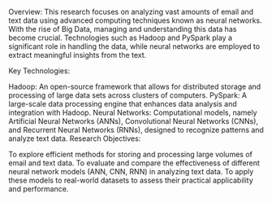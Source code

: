 Overview:
This research focuses on analyzing vast amounts of email and text data using advanced computing techniques known as neural networks. With the rise of Big Data, managing and understanding this data has become crucial. Technologies such as Hadoop and PySpark play a significant role in handling the data, while neural networks are employed to extract meaningful insights from the text.

Key Technologies:

Hadoop: An open-source framework that allows for distributed storage and processing of large data sets across clusters of computers.
PySpark: A large-scale data processing engine that enhances data analysis and integration with Hadoop.
Neural Networks: Computational models, namely Artificial Neural Networks (ANNs), Convolutional Neural Networks (CNNs), and Recurrent Neural Networks (RNNs), designed to recognize patterns and analyze text data.
Research Objectives:

To explore efficient methods for storing and processing large volumes of email and text data.
To evaluate and compare the effectiveness of different neural network models (ANN, CNN, RNN) in analyzing text data.
To apply these models to real-world datasets to assess their practical applicability and performance.
